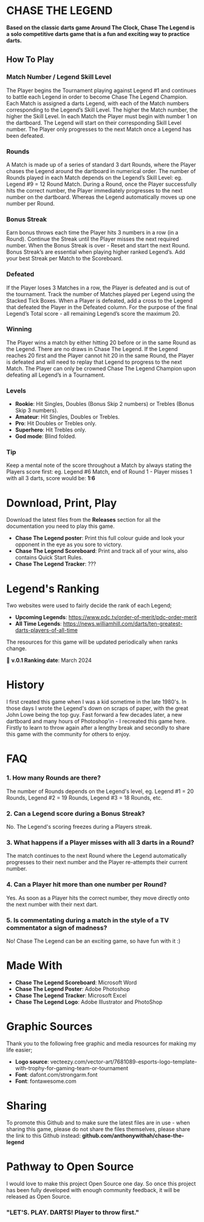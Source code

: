 


# CHASE THE LEGEND

**Based on the classic darts game Around The Clock, Chase The Legend is a solo competitive darts game that is a fun and exciting way to practice darts.**

## How To Play

### Match Number / Legend Skill Level

The Player begins the Tournament playing against Legend #1 and continues to battle each Legend in order to become Chase The Legend Champion. Each Match is assigned a darts Legend, with each of the Match numbers corresponding to the Legend’s Skill Level. The higher the Match number, the higher the Skill Level. In each Match the Player must begin with number 1 on the dartboard. The Legend will start on their corresponding Skill Level number. The Player only progresses to the next Match once a Legend has been defeated.

### Rounds
A Match is made up of a series of standard 3 dart Rounds, where the Player chases the Legend around the dartboard in numerical order. The number of Rounds played in each Match depends on the Legend’s Skill Level: eg. Legend #9 = 12 Round Match. During a Round, once the Player successfully hits the correct number, the Player immediately progresses to the next number on the dartboard. Whereas the Legend automatically moves up one number per Round.

### Bonus Streak
Earn bonus throws each time the Player hits 3 numbers in a row (in a Round). Continue the Streak until the Player misses the next required number. When the Bonus Streak is over - Reset and start the next Round. Bonus Streak’s are essential when playing higher ranked Legend’s. Add your best Streak per Match to the Scoreboard.

### Defeated
If the Player loses 3 Matches in a row, the Player is defeated and is out of the tournament. Track the number of Matches played per Legend using the Stacked Tick Boxes. When a Player is defeated, add a cross to the Legend that defeated the Player in the Defeated column. For the purpose of the final Legend’s Total score - all remaining Legend’s score the maximum 20.

### Winning
The Player wins a match by either hitting 20 before or in the same Round as the Legend. There are no draws in Chase The Legend. If the Legend reaches 20 first and the Player cannot hit 20 in the same Round, the Player is defeated and will need to replay that Legend to progress to the next Match. The Player can only be crowned Chase The Legend Champion upon defeating all Legend’s in a Tournament.

### Levels

- **Rookie**: Hit Singles, Doubles (Bonus Skip 2 numbers) or Trebles (Bonus Skip 3 numbers).
- **Amateur**: Hit Singles, Doubles or Trebles.
- **Pro**: Hit Doubles or Trebles only.
- **Superhero**: Hit Trebles only.
- **God mode**: Blind folded.

### Tip

Keep a mental note of the score throughout a Match by always stating the Players score first: eg. Legend #6 Match, end of Round 1 - Player misses 1 with all 3 darts, score would be: **1:6**

# Download, Print, Play

Download the latest files from the **Releases** section for all the documentation you need to play this game.

- **Chase The Legend poster**: Print this full colour guide and look your opponent in the eye as you sore to victory.
- **Chase The Legend Scoreboard**: Print and track all of your wins, also contains Quick Start Rules.
- **Chase The Legend Tracker**: ???

# Legend's Ranking

Two websites were used to fairly decide the rank of each Legend;

- **Upcoming Legends**: https://www.pdc.tv/order-of-merit/pdc-order-merit
- **All Time Legends**: https://news.williamhill.com/darts/ten-greatest-darts-players-of-all-time

The resources for this game will be updated periodically when ranks change.

:dart: **v.0.1 Ranking date**: March 2024

# History

I first created this game when I was a kid sometime in the late 1980's. In those days I wrote the Legend's down on scraps of paper, with the great John Lowe being the top guy. Fast forward a few decades later, a new dartboard and many hours of Photoshop'in - I recreated this game here. Firstly to learn to throw again after a lengthy break and secondly to share this game with the community for others to enjoy.

# FAQ

### 1. How many Rounds are there?

The number of Rounds depends on the Legend's level, eg. Legend #1 = 20 Rounds, Legend #2 = 19 Rounds, Legend #3 = 18 Rounds, etc.

### 2. Can a Legend score during a Bonus Streak?

No. The Legend's scoring freezes during a Players streak.

### 3. What happens if a Player misses with all 3 darts in a Round?

The match continues to the next Round where the Legend automatically progresses to their next number and the Player re-attempts their current number.

### 4. Can a Player hit more than one number per Round?

Yes. As soon as a Player hits the correct number, they move directly onto the next number with their next dart.

### 5. Is commentating during a match in the style of a TV commentator a sign of madness?

No! Chase The Legend can be an exciting game, so have fun with it :)

# Made With

- **Chase The Legend Scoreboard**: Microsoft Word
- **Chase The Legend Poster**: Adobe Photoshop
- **Chase The Legend Tracker**: Microsoft Excel
- **Chase The Legend Logo**: Adobe Illustrator and PhotoShop

# Graphic Sources

Thank you to the following free graphic and media resources for making my life easier;
- **Logo source**: vecteezy.com/vector-art/7681089-esports-logo-template-with-trophy-for-gaming-team-or-tournament
- **Font**: dafont.com/strongarm.font
- **Font**: fontawesome.com

# Sharing

To promote this Github and to make sure the latest files are in use - when sharing this game, please do not share the files themselves, please share the link to this Github instead: **github.com/anthonywithah/chase-the-legend**

# Pathway to Open Source

I would love to make this project Open Source one day. So once this project has been fully developed with enough community feedback, it will be released as Open Source.

### "LET'S. PLAY. DARTS! Player to throw first."
